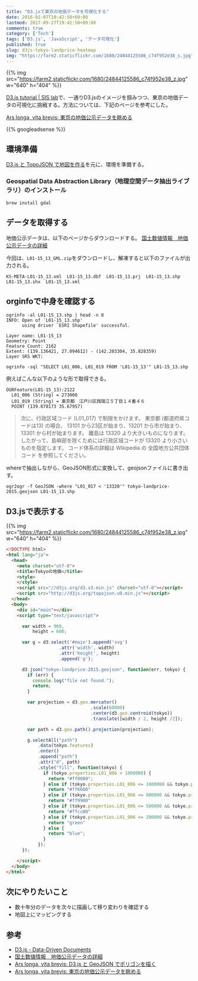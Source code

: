```yaml
---
title: "D3.jsで東京の地価データを可視化する"
date: 2016-02-07T19:42:50+09:00
lastmod: 2017-09-27T19:42:50+09:00
comments: true
category: ['Tech']
tags: ['D3.js', 'JavaScript', 'データ可視化']
published: true
slug: d3js-tokyo-landprice-heatmap
img: "https://farm2.staticflickr.com/1680/24844125586_c74f952e38_s.jpg"
---
```


{{% img src="https://farm2.staticflickr.com/1680/24844125586_c74f952e38_z.jpg" w="640" h="404" %}}


[D3.js tutorial | SIS lab](https://www.meganii.com/blog/2016/02/06/d3js-tutorial/)で、一通りD3.jsのイメージを掴みつつ、東京の地価データの可視化に挑戦する。方法については、下記のページを参考にした。

[Ars longa, vita brevis: 東京の地価公示データを眺める](http://kshigeru.blogspot.jp/2013/07/tokyo-landprice.html)

<!--more-->
{{% googleadsense %}}


## 環境準備

[D3.js と TopoJSON で地図を作る](http://ja.d3js.node.ws/blocks/mike/map/)を元に、環境を準備する。


### Geospatial Data Abstraction Library（地理空間データ抽出ライブラリ）のインストール

```
brew install gdal
```


## データを取得する

地価公示データは、以下のページからダウンロードする。
[国土数値情報　地価公示データの詳細](http://nlftp.mlit.go.jp/ksj/gml/datalist/KsjTmplt-L01-v2_3.html)

今回は、`L01-15_13_GML.zip`をダウンロードし、解凍すると以下のファイルが出力される。

```
KS-META-L01-15_13.xml  L01-15_13.dbf  L01-15_13.prj  L01-15_13.shp  L01-15_13.shx  L01-15_13.xml
```



## orginfoで中身を確認する

```
ogrinfo -al L01-15_13.shp | head -n 8
INFO: Open of `L01-15_13.shp'
      using driver `ESRI Shapefile' successful.

Layer name: L01-15_13
Geometry: Point
Feature Count: 2162
Extent: (139.136421, 27.094612) - (142.203304, 35.828359)
Layer SRS WKT:
```

```
ogrinfo -sql "SELECT L01_006, L01_019 FROM 'L01-15_13'" L01-15_13.shp
```

例えばこんな以下のような形で取得できる。

```
OGRFeature(L01-15_13):2122
  L01_006 (String) = 273000
  L01_019 (String) = 東京都　江戸川区西瑞江５丁目１４番４６
  POINT (139.878173 35.67957)
```

> 次に、行政区域コード (L01_017) で制限をかけます。 東京都 (都道府県コードは13) の場合、 13101 から23区が始まり、13201 から市が始まり、13301 から村が始まります。 離島は 13320 より大きいものになります。 したがって、島嶼部を除くためには行政区域コードが 13320 より小さいものを指定します。 コード体系の詳細は Wikipedia の 全国地方公共団体コード を参照してください。

whereで抽出しながら、GeoJSON形式に変換して、geojsonファイルに書き出す。

```
ogr2ogr -f GeoJSON -where "L01_017 < '13320'" tokyo-landprice-2015.geojson L01-15_13.shp
```



## D3.jsで表示する

{{% img src="https://farm2.staticflickr.com/1680/24844125586_c74f952e38_z.jpg" w="640" h="404" %}}


```html
<!DOCTYPE html>
<html lang="ja">
  <head>
    <meta charset="utf-8">
    <title>Tokyoの地価</title>
    <style>
    </style>
    <script src="//d3js.org/d3.v3.min.js" charset="utf-8"></script>
    <script src="http://d3js.org/topojson.v0.min.js"></script>
  </head>
  <body>
    <div id="main"></div>
    <script type="text/javascript">

      var width = 960,
          height = 600;

      var g = d3.select('#main').append('svg')
                    .attr('width', width)
                    .attr('height', height)
                    .append('g');

      d3.json("tokyo-landprice-2015.geojson", function(err, tokyo) {
        if (err) {
          console.log("file not found.");
          return;
        }

        var projection = d3.geo.mercator()
                                .scale(60000)
                                .center(d3.geo.centroid(tokyo))
                                .translate([width / 2, height /2]);

        var path = d3.geo.path().projection(projection);

        g.selectAll("path")
            .data(tokyo.features)
            .enter()
            .append("path")
            .attr("d", path)
            .style("fill", function(tokyo) {
              if (tokyo.properties.L01_006 > 1000000) {
                return "#ff0000";
              } else if (tokyo.properties.L01_006 <= 1000000 && tokyo.properties.L01_006 > 800000) {
                return "#ff6600"
              } else if (tokyo.properties.L01_006 <= 800000 && tokyo.properties.L01_006 > 500000) {
                return "#ff9900"
              } else if (tokyo.properties.L01_006 <= 500000 && tokyo.properties.L01_006 > 200000) {
                return "#ffcc00"
              } else if (tokyo.properties.L01_006 <= 200000 && tokyo.properties.L01_006 > 100000) {
                return "green"
              } else {
                return "blue";
              }
            });
      });

    </script>
  </body>
</html>

```


## 次にやりたいこと

- 数十年分のデータを次々に描画して移り変わりを確認する
- 地図上にマッピングする


## 参考
- [D3.js - Data-Driven Documents](https://d3js.org/)
- [国土数値情報　地価公示データの詳細](http://nlftp.mlit.go.jp/ksj/gml/datalist/KsjTmplt-L01-v2_3.html)
- [Ars longa, vita brevis: D3.js と GeoJSON でポリゴンを描く](http://kshigeru.blogspot.jp/2013/03/d3-geojson-polygon.html)
- [Ars longa, vita brevis: 東京の地価公示データを眺める](http://kshigeru.blogspot.jp/2013/07/tokyo-landprice.html)
